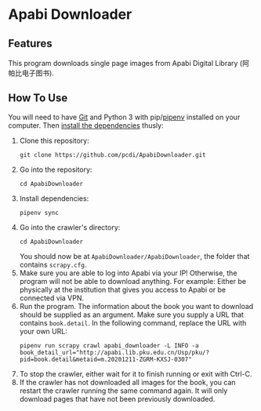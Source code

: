 # Apabi Downloader

## Features

This program downloads single page images from Apabi Digital Library (阿帕比电子图书).

## How To Use

You will need to have [Git](https://git-scm.com/) and Python 3 with pip/[pipenv](https://pipenv.pypa.io/en/latest/) installed on your computer.
Then [install the dependencies](https://pipenv.pypa.io/en/latest/workflows.html) thusly:

1. Clone this repository:
    ```{shell}
    git clone https://github.com/pcdi/ApabiDownloader.git
    ```
2. Go into the repository:
    ```{shell}
    cd ApabiDownloader
    ```
3. Install dependencies:
    ```{shell}
    pipenv sync
    ```
4. Go into the crawler's directory:
    ```{shell}
    cd ApabiDownloader
    ```
   You should now be at `ApabiDownloader/ApabiDownloader`, the folder that contains `scrapy.cfg`.
5. Make sure you are able to log into Apabi via your IP! Otherwise, the program will not be able to download anything. For example: Either be physically at the institution that gives you access to Apabi or be connected via VPN.
6. Run the program. The information about the book you want to download should be supplied as an argument. Make sure you supply a URL that contains `book.detail`. In the following command, replace the URL with your own URL:
    ```{shell}
    pipenv run scrapy crawl apabi_downloader -L INFO -a book_detail_url="http://apabi.lib.pku.edu.cn/Usp/pku/?pid=book.detail&metaid=m.20201211-ZGRM-KXSJ-0307"
    ```
7. To stop the crawler, either wait for it to finish running or exit with <key>Ctrl-C</key>.
8. If the crawler has not downloaded all images for the book, you can restart the crawler running the same command again. It will only download pages that have not been previously downloaded.